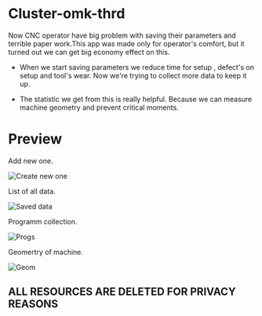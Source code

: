 
# Cluster-omk-thrd
Now CNC operator have big problem with saving their parameters and terrible paper work.This app was made only for operator's comfort, but it turned out we can get big economy effect on this. 

- When we start saving parameters we reduce time for setup , defect's on setup and tool's wear. Now we're trying to collect more data to keep it up.

- The statistic we get from this is really helpful. Because we can measure machine geometry and prevent critical moments.

# Preview

Add new one.

![Create new one](https://psv4.userapi.com/c534536/u206508610/docs/d36/1b0197c80a98/add.jpg?extra=7pcgSM830w-FuK_cEQZKIupnkkBX6R0LTa0nnrT67CzSK9vhX1ic0ZZ6WdaZ1K-kztYHTTOeKkLikGeb0n6_AP4Ufj-ZSExwXShwmyfkSQOVdtFCXYnKykFLbuIBzZ2VHbcd-LhfSVPl-zGfPAbHpn_d)

List of all data.

![Saved data](https://psv4.vkuseraudio.net/s/v1/d/q8toxXWH7eUERfZYFO7F2KiSizyv7M0_-l_Ux4wpKoGuQypsABEOOiSfjgPUnvxRQQtHaqMg74-9EkwYmaZxWQaeL-eucPntOs76yc5-Akulk0iNFVXY7A/list.jpg)

Programm collection.

![Progs](https://psv4.vkuseraudio.net/s/v1/d/hPXLhc7O7-Krzn3pT81LtHCk8EVK3GHalevQdTonwp2gTnUl8J3RDZCOw7KsCwvQbA682E4F4Sm69BSdlQX-ysOWt7UYHmMSz58W_KmUmOaoroAm99sXIg/progs.jpg)

Geomertry of machine.

![Geom](https://psv4.userapi.com/c237131/u206508610/docs/d43/ddeb7069e795/Geom.jpg?extra=kKIVtLgk0-zRx7dtC2tJUJAmOgBb91_locwXkUgffeW5fmFJuawxTr358tD5xyOMOCTBCXPNGtpmXySsys6HpBdq7jx4Q1jRQLbj3n_8h6v1Q0VYLRiWa5i-SSf1iWMOvpW0UixLjaD8_yM7KlvXz-Q_)


## ALL RESOURCES ARE DELETED FOR PRIVACY REASONS
